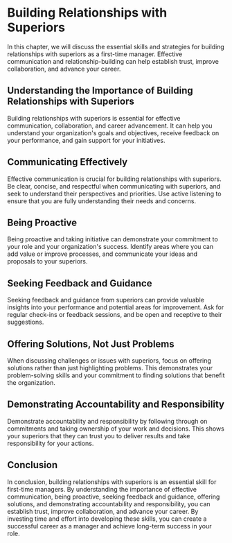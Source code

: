 Building Relationships with Superiors
====================================================================================

In this chapter, we will discuss the essential skills and strategies for building relationships with superiors as a first-time manager. Effective communication and relationship-building can help establish trust, improve collaboration, and advance your career.

Understanding the Importance of Building Relationships with Superiors
---------------------------------------------------------------------

Building relationships with superiors is essential for effective communication, collaboration, and career advancement. It can help you understand your organization's goals and objectives, receive feedback on your performance, and gain support for your initiatives.

Communicating Effectively
-------------------------

Effective communication is crucial for building relationships with superiors. Be clear, concise, and respectful when communicating with superiors, and seek to understand their perspectives and priorities. Use active listening to ensure that you are fully understanding their needs and concerns.

Being Proactive
---------------

Being proactive and taking initiative can demonstrate your commitment to your role and your organization's success. Identify areas where you can add value or improve processes, and communicate your ideas and proposals to your superiors.

Seeking Feedback and Guidance
-----------------------------

Seeking feedback and guidance from superiors can provide valuable insights into your performance and potential areas for improvement. Ask for regular check-ins or feedback sessions, and be open and receptive to their suggestions.

Offering Solutions, Not Just Problems
-------------------------------------

When discussing challenges or issues with superiors, focus on offering solutions rather than just highlighting problems. This demonstrates your problem-solving skills and your commitment to finding solutions that benefit the organization.

Demonstrating Accountability and Responsibility
-----------------------------------------------

Demonstrate accountability and responsibility by following through on commitments and taking ownership of your work and decisions. This shows your superiors that they can trust you to deliver results and take responsibility for your actions.

Conclusion
----------

In conclusion, building relationships with superiors is an essential skill for first-time managers. By understanding the importance of effective communication, being proactive, seeking feedback and guidance, offering solutions, and demonstrating accountability and responsibility, you can establish trust, improve collaboration, and advance your career. By investing time and effort into developing these skills, you can create a successful career as a manager and achieve long-term success in your role.

